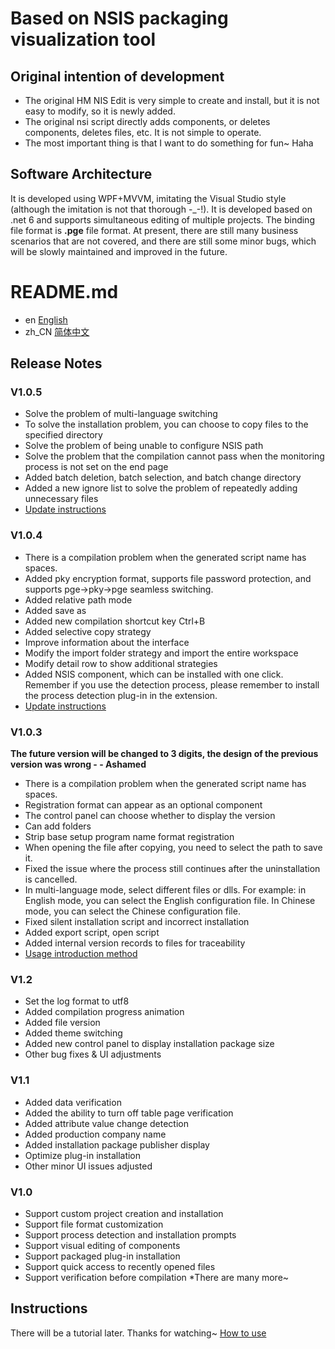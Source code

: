 # Based on NSIS packaging visualization tool


## Original intention of development
* The original HM NIS Edit is very simple to create and install, but it is not easy to modify, so it is newly added.
* The original nsi script directly adds components, or deletes components, deletes files, etc. It is not simple to operate.
* The most important thing is that I want to do something for fun~ Haha
## Software Architecture
  It is developed using WPF+MVVM, imitating the Visual Studio style (although the imitation is not that thorough -_-!). It is developed based on .net 6 and supports simultaneous editing of multiple projects. The binding file format is __.pge__ file format. At present, there are still many business scenarios that are not covered, and there are still some minor bugs, which will be slowly maintained and improved in the future.

  # README.md
- en [English](Readmes/README.md)
- zh_CN [简体中文](Readmes/README.zh_CN.md)

## Release Notes
### V1.0.5
* Solve the problem of multi-language switching
* To solve the installation problem, you can choose to copy files to the specified directory
* Solve the problem of being unable to configure NSIS path
* Solve the problem that the compilation cannot pass when the monitoring process is not set on the end page
* Added batch deletion, batch selection, and batch change directory
* Added a new ignore list to solve the problem of repeatedly adding unnecessary files
* [Update instructions](https://mp.weixin.qq.com/s/8c4ONmWgJ8Uw-Q9E6EYt-A)
### V1.0.4
* There is a compilation problem when the generated script name has spaces.
* Added pky encryption format, supports file password protection, and supports pge->pky->pge seamless switching.
* Added relative path mode
* Added save as
* Added new compilation shortcut key Ctrl+B
* Added selective copy strategy
* Improve information about the interface
* Modify the import folder strategy and import the entire workspace
* Modify detail row to show additional strategies
* Added NSIS component, which can be installed with one click. Remember if you use the detection process, please remember to install the process detection plug-in in the extension.
* [Update instructions](https://mp.weixin.qq.com/s/1kKiUmz7wdZkE0rTVOCSiA)
### V1.0.3
**The future version will be changed to 3 digits, the design of the previous version was wrong - - Ashamed**
* There is a compilation problem when the generated script name has spaces.
* Registration format can appear as an optional component
* The control panel can choose whether to display the version
* Can add folders
* Strip base setup program name format registration
* When opening the file after copying, you need to select the path to save it.
* Fixed the issue where the process still continues after the uninstallation is cancelled.
* In multi-language mode, select different files or dlls. For example: in English mode, you can select the English configuration file. In Chinese mode, you can select the Chinese configuration file.
* Fixed silent installation script and incorrect installation
* Added export script, open script
* Added internal version records to files for traceability
* [Usage introduction method](https://mp.weixin.qq.com/s?__biz=MzA5ODY4MDkzOA==&mid=2447903959&idx=1&sn=7ecb538442d049d320706601ece30371&chksm=849145d2b3e6ccc4d256d83a95f6b350858affd0e5cb29c26a8066588b4d1f66c0fc91d1d7a9&token=886432174&lang=zh_CN#rd)
### V1.2
* Set the log format to utf8
* Added compilation progress animation
* Added file version
* Added theme switching
* Added new control panel to display installation package size
* Other bug fixes & UI adjustments
### V1.1
* Added data verification
* Added the ability to turn off table page verification
* Added attribute value change detection
* Added production company name
* Added installation package publisher display
* Optimize plug-in installation
* Other minor UI issues adjusted
### V1.0
* Support custom project creation and installation
* Support file format customization
* Support process detection and installation prompts
* Support visual editing of components
* Support packaged plug-in installation
* Support quick access to recently opened files
* Support verification before compilation
*There are many more~
## Instructions
There will be a tutorial later. Thanks for watching~
[How to use](https://mp.weixin.qq.com/s?__biz=MzA5ODY4MDkzOA==&mid=2447903933&idx=1&sn=5f6107ae0bea22ad1f7c0eb7d81fe70d&chksm=849145b8b3e6ccaef109b2a387560e4ef9e69b22f44e138b6645aeb958a1384c03449413b362#rd)
